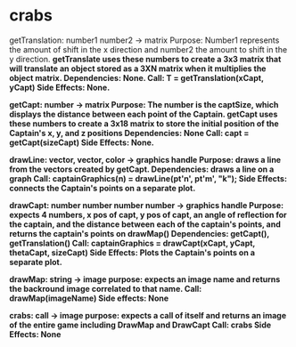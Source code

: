 # crabs


getTranslation: number1 number2 -> matrix
Purpose: Number1 represents the amount of shift in the x direction and number2 the amount to shift in the y direction. <b>
         getTranslate uses these numbers to create a 3x3 matrix that will translate an object stored as a 3XN matrix <b>
         when it multiplies the object matrix.
Dependencies: None.
Call: T = getTranslation(xCapt, yCapt)
Side Effects: None.

getCapt: number -> matrix
Purpose: The number is the captSize, which displays the distance between each point of the Captain. getCapt uses these
         numbers to create a 3x18 matrix to store the initial position of the Captain's x, y, and z positions
Dependencies: None
Call: capt = getCapt(sizeCapt)
Side Effects: None.

drawLine: vector, vector, color -> graphics handle
Purpose: draws a line from the vectors created by getCapt.
Dependencies: draws a line on a graph
Call: captainGraphics(n) = drawLine(pt'n', pt'm', "k");
Side Effects: connects the Captain's points on a separate plot.

drawCapt: number number number number -> graphics handle
Purpose: expects 4 numbers, x pos of capt, y pos of capt, an angle of reflection for the captain, and the distance between each of the captain's points, and returns the captain's points on drawMap()
Dependencies: getCapt(), getTranslation()
Call: captainGraphics = drawCapt(xCapt, yCapt, thetaCapt, sizeCapt)
Side Effects: Plots the Captain's points on a separate plot.

drawMap: string -> image
purpose: expects an image name and returns the backround image correlated to that name.
Call: drawMap(imageName)
Side effects: None

crabs: call -> image
purpose: expects a call of itself and returns an image of the entire game including DrawMap and DrawCapt
Call: crabs
Side Effects: None

